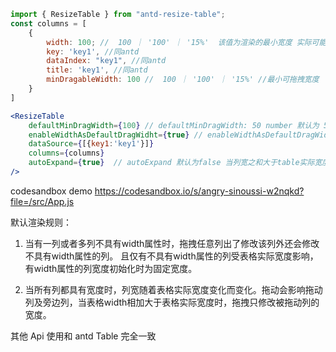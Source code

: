 ```jsx
import { ResizeTable } from "antd-resize-table";
const columns = [
    {
        width: 100; //  100 ｜ '100' ｜ '15%'  该值为渲染的最小宽度 实际可能大于该数值 当该值为百分比时，会被计算为当前表格实际宽度*百分比
        key: 'key1', //同antd 
        dataIndex: "key1", //同antd
        title: 'key1', //同antd
        minDragableWidth: 100 //  100 ｜ '100' ｜ '15%' //最小可拖拽宽度
    }
]

<ResizeTable
    defaultMinDragWidth={100} // defaultMinDragWidth: 50 number 默认为 50 最小可拖拽宽度 所有列都具有width时生效。
    enableWidthAsDefaultDragWidht={true} // enableWidthAsDefaultDragWidth : boolean 默认为 false 将最小可拖拽宽度设置与 width 一致 所有列都具有width时生效。 优先级大于 defaultMinDragWidth 小于 minDragableWidth
    dataSource={[{key1:'key1'}]}
    columns={columns} 
    autoExpand={true}  // autoExpand 默认为false 当列宽之和大于table实际宽度时允许滚动。
/>
```
codesandbox demo https://codesandbox.io/s/angry-sinoussi-w2nqkd?file=/src/App.js

默认渲染规则：
1. 当有一列或者多列不具有width属性时，拖拽任意列出了修改该列外还会修改不具有width属性的列。 且仅有不具有width属性的列受表格实际宽度影响，有width属性的列宽度初始化时为固定宽度。

2. 当所有列都具有宽度时，列宽随着表格实际宽度变化而变化。拖动会影响拖动列及旁边列，当表格width相加大于表格实际宽度时，拖拽只修改被拖动列的宽度。


其他 Api 使用和 antd Table 完全一致